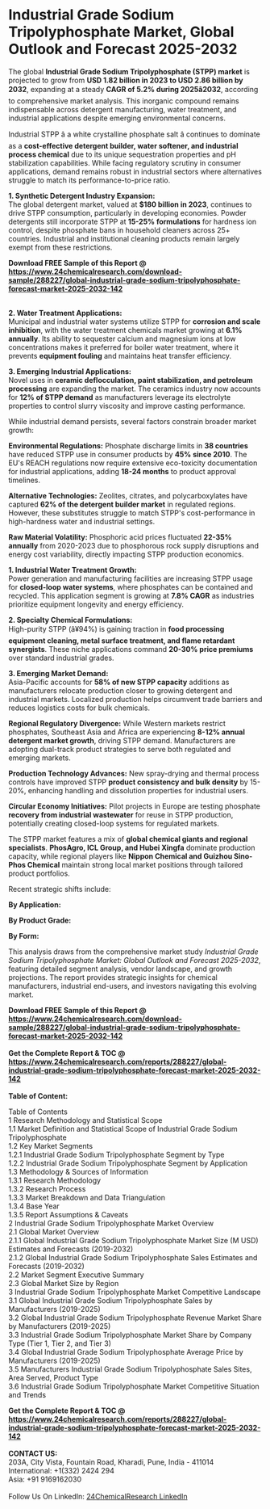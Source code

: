 <h1>Industrial Grade Sodium Tripolyphosphate Market, Global Outlook and Forecast 2025-2032</h1><p>The global <strong>Industrial Grade Sodium Tripolyphosphate (STPP) market</strong> is projected to grow from <strong>USD 1.82 billion in 2023 to USD 2.86 billion by 2032</strong>, expanding at a steady <strong>CAGR of 5.2% during 2025â2032</strong>, according to comprehensive market analysis. This inorganic compound remains indispensable across detergent manufacturing, water treatment, and industrial applications despite emerging environmental concerns.</p><p>Industrial STPP â a white crystalline phosphate salt â continues to dominate as a <strong>cost-effective detergent builder, water softener, and industrial process chemical</strong> due to its unique sequestration properties and pH stabilization capabilities. While facing regulatory scrutiny in consumer applications, demand remains robust in industrial sectors where alternatives struggle to match its performance-to-price ratio.</p><p><strong>1. Synthetic Detergent Industry Expansion:</strong><br>
The global detergent market, valued at <strong>$180 billion in 2023</strong>, continues to drive STPP consumption, particularly in developing economies. Powder detergents still incorporate STPP at <strong>15-25% formulations</strong> for hardness ion control, despite phosphate bans in household cleaners across 25+ countries. Industrial and institutional cleaning products remain largely exempt from these restrictions.</p><div><b>Download FREE Sample of this Report @ 
            <a href="https://www.24chemicalresearch.com/download-sample/288227/global-industrial-grade-sodium-tripolyphosphate-forecast-market-2025-2032-142">
            https://www.24chemicalresearch.com/download-sample/288227/global-industrial-grade-sodium-tripolyphosphate-forecast-market-2025-2032-142</a></b></div><br><p><strong>2. Water Treatment Applications:</strong><br>
Municipal and industrial water systems utilize STPP for <strong>corrosion and scale inhibition</strong>, with the water treatment chemicals market growing at <strong>6.1% annually</strong>. Its ability to sequester calcium and magnesium ions at low concentrations makes it preferred for boiler water treatment, where it prevents <strong>equipment fouling</strong> and maintains heat transfer efficiency.</p><p><strong>3. Emerging Industrial Applications:</strong><br>
Novel uses in <strong>ceramic deflocculation, paint stabilization, and petroleum processing</strong> are expanding the market. The ceramics industry now accounts for <strong>12% of STPP demand</strong> as manufacturers leverage its electrolyte properties to control slurry viscosity and improve casting performance.</p><p>While industrial demand persists, several factors constrain broader market growth:</p><p><strong>Environmental Regulations:</strong> Phosphate discharge limits in <strong>38 countries</strong> have reduced STPP use in consumer products by <strong>45% since 2010</strong>. The EU's REACH regulations now require extensive eco-toxicity documentation for industrial applications, adding <strong>18-24 months</strong> to product approval timelines.</p><p><strong>Alternative Technologies:</strong> Zeolites, citrates, and polycarboxylates have captured <strong>62% of the detergent builder market</strong> in regulated regions. However, these substitutes struggle to match STPP's cost-performance in high-hardness water and industrial settings.</p><p><strong>Raw Material Volatility:</strong> Phosphoric acid prices fluctuated <strong>22-35% annually</strong> from 2020-2023 due to phosphorous rock supply disruptions and energy cost variability, directly impacting STPP production economics.</p><p><strong>1. Industrial Water Treatment Growth:</strong><br>
Power generation and manufacturing facilities are increasing STPP usage for <strong>closed-loop water systems</strong>, where phosphates can be contained and recycled. This application segment is growing at <strong>7.8% CAGR</strong> as industries prioritize equipment longevity and energy efficiency.</p><p><strong>2. Specialty Chemical Formulations:</strong><br>
High-purity STPP (â¥94%) is gaining traction in <strong>food processing equipment cleaning, metal surface treatment, and flame retardant synergists</strong>. These niche applications command <strong>20-30% price premiums</strong> over standard industrial grades.</p><p><strong>3. Emerging Market Demand:</strong><br>
Asia-Pacific accounts for <strong>58% of new STPP capacity</strong> additions as manufacturers relocate production closer to growing detergent and industrial markets. Localized production helps circumvent trade barriers and reduces logistics costs for bulk chemicals.</p><p><strong>Regional Regulatory Divergence:</strong> While Western markets restrict phosphates, Southeast Asia and Africa are experiencing <strong>8-12% annual detergent market growth</strong>, driving STPP demand. Manufacturers are adopting dual-track product strategies to serve both regulated and emerging markets.</p><p><strong>Production Technology Advances:</strong> New spray-drying and thermal process controls have improved STPP <strong>product consistency and bulk density</strong> by 15-20%, enhancing handling and dissolution properties for industrial users.</p><p><strong>Circular Economy Initiatives:</strong> Pilot projects in Europe are testing phosphate <strong>recovery from industrial wastewater</strong> for reuse in STPP production, potentially creating closed-loop systems for regulated markets.</p><p>The STPP market features a mix of <strong>global chemical giants and regional specialists</strong>. <strong>PhosAgro, ICL Group, and Hubei Xingfa</strong> dominate production capacity, while regional players like <strong>Nippon Chemical and Guizhou Sino-Phos Chemical</strong> maintain strong local market positions through tailored product portfolios.</p><p>Recent strategic shifts include:</p><p><strong>By Application:</strong></p><p><strong>By Product Grade:</strong></p><p><strong>By Form:</strong></p><p>This analysis draws from the comprehensive market study <em>Industrial Grade Sodium Tripolyphosphate Market: Global Outlook and Forecast 2025-2032</em>, featuring detailed segment analysis, vendor landscape, and growth projections. The report provides strategic insights for chemical manufacturers, industrial end-users, and investors navigating this evolving market.</p><div><b>Download FREE Sample of this Report @ 
            <a href="https://www.24chemicalresearch.com/download-sample/288227/global-industrial-grade-sodium-tripolyphosphate-forecast-market-2025-2032-142">
            https://www.24chemicalresearch.com/download-sample/288227/global-industrial-grade-sodium-tripolyphosphate-forecast-market-2025-2032-142</a></b></div><br><div><b>Get the Complete Report & TOC @ 
            <a href="https://www.24chemicalresearch.com/reports/288227/global-industrial-grade-sodium-tripolyphosphate-forecast-market-2025-2032-142">
            https://www.24chemicalresearch.com/reports/288227/global-industrial-grade-sodium-tripolyphosphate-forecast-market-2025-2032-142</a></b></div><br>
            <b>Table of Content:</b><p>Table of Contents<br />
1 Research Methodology and Statistical Scope<br />
1.1 Market Definition and Statistical Scope of Industrial Grade Sodium Tripolyphosphate<br />
1.2 Key Market Segments<br />
1.2.1 Industrial Grade Sodium Tripolyphosphate Segment by Type<br />
1.2.2 Industrial Grade Sodium Tripolyphosphate Segment by Application<br />
1.3 Methodology & Sources of Information<br />
1.3.1 Research Methodology<br />
1.3.2 Research Process<br />
1.3.3 Market Breakdown and Data Triangulation<br />
1.3.4 Base Year<br />
1.3.5 Report Assumptions & Caveats<br />
2 Industrial Grade Sodium Tripolyphosphate Market Overview<br />
2.1 Global Market Overview<br />
2.1.1 Global Industrial Grade Sodium Tripolyphosphate Market Size (M USD) Estimates and Forecasts (2019-2032)<br />
2.1.2 Global Industrial Grade Sodium Tripolyphosphate Sales Estimates and Forecasts (2019-2032)<br />
2.2 Market Segment Executive Summary<br />
2.3 Global Market Size by Region<br />
3 Industrial Grade Sodium Tripolyphosphate Market Competitive Landscape<br />
3.1 Global Industrial Grade Sodium Tripolyphosphate Sales by Manufacturers (2019-2025)<br />
3.2 Global Industrial Grade Sodium Tripolyphosphate Revenue Market Share by Manufacturers (2019-2025)<br />
3.3 Industrial Grade Sodium Tripolyphosphate Market Share by Company Type (Tier 1, Tier 2, and Tier 3)<br />
3.4 Global Industrial Grade Sodium Tripolyphosphate Average Price by Manufacturers (2019-2025)<br />
3.5 Manufacturers Industrial Grade Sodium Tripolyphosphate Sales Sites, Area Served, Product Type<br />
3.6 Industrial Grade Sodium Tripolyphosphate Market Competitive Situation and Trends<br />
</p><div><b>Get the Complete Report & TOC @ 
            <a href="https://www.24chemicalresearch.com/reports/288227/global-industrial-grade-sodium-tripolyphosphate-forecast-market-2025-2032-142">
            https://www.24chemicalresearch.com/reports/288227/global-industrial-grade-sodium-tripolyphosphate-forecast-market-2025-2032-142</a></b></div><br><b>CONTACT US:</b><br>
            203A, City Vista, Fountain Road, Kharadi, Pune, India - 411014<br>
            International: +1(332) 2424 294<br>
            Asia: +91 9169162030 <br><br>
            Follow Us On LinkedIn: <a href="https://www.linkedin.com/company/24chemicalresearch/">24ChemicalResearch LinkedIn</a>